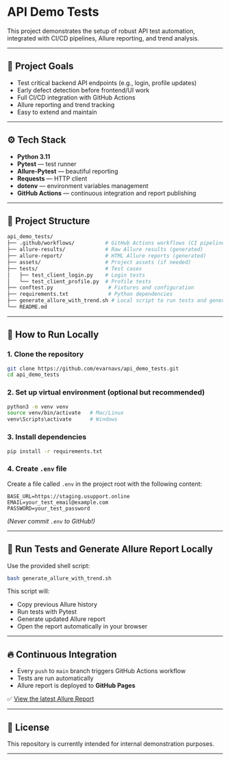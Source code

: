# API Demo Tests

This project demonstrates the setup of robust API test automation, integrated with CI/CD pipelines, Allure reporting, and trend analysis.

---

## 📌 Project Goals

- Test critical backend API endpoints (e.g., login, profile updates)
- Early defect detection before frontend/UI work
- Full CI/CD integration with GitHub Actions
- Allure reporting and trend tracking
- Easy to extend and maintain

---

## ⚙️ Tech Stack

- **Python 3.11**
- **Pytest** — test runner
- **Allure-Pytest** — beautiful reporting
- **Requests** — HTTP client
- **dotenv** — environment variables management
- **GitHub Actions** — continuous integration and report publishing

---

## 🏧 Project Structure

```bash
api_demo_tests/
├── .github/workflows/          # GitHub Actions workflows (CI pipeline)
├── allure-results/             # Raw Allure results (generated)
├── allure-report/              # HTML Allure reports (generated)
├── assets/                     # Project assets (if needed)
├── tests/                      # Test cases
│   ├── test_client_login.py    # Login tests
│   └── test_client_profile.py  # Profile tests
├── conftest.py                  # Fixtures and configuration
├── requirements.txt             # Python dependencies
├── generate_allure_with_trend.sh # Local script to run tests and generate reports
└── README.md
```

---

## 🚀 How to Run Locally

### 1. Clone the repository

```bash
git clone https://github.com/evarnavs/api_demo_tests.git
cd api_demo_tests
```

### 2. Set up virtual environment (optional but recommended)

```bash
python3 -m venv venv
source venv/bin/activate   # Mac/Linux
venv\Scripts\activate      # Windows
```

### 3. Install dependencies

```bash
pip install -r requirements.txt
```

### 4. Create `.env` file

Create a file called `.env` in the project root with the following content:

```env
BASE_URL=https://staging.usupport.online
EMAIL=your_test_email@example.com
PASSWORD=your_test_password
```

_(Never commit `.env` to GitHub!)_

---

## 🧺 Run Tests and Generate Allure Report Locally

Use the provided shell script:

```bash
bash generate_allure_with_trend.sh
```

This script will:
- Copy previous Allure history
- Run tests with Pytest
- Generate updated Allure report
- Open the report automatically in your browser

---

## 🔥 Continuous Integration

- Every `push` to `main` branch triggers GitHub Actions workflow
- Tests are run automatically
- Allure report is deployed to **GitHub Pages**

✅ [View the latest Allure Report](https://evarnavs.github.io/api_demo_tests/)

---

## 📄 License

This repository is currently intended for internal demonstration purposes.  

---

